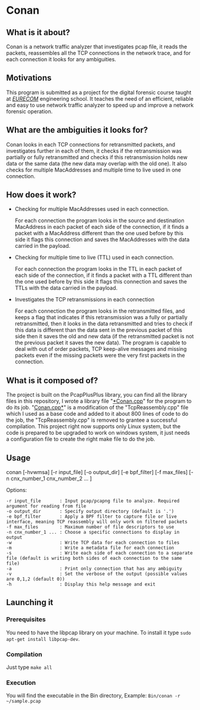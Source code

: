 # Conan

## What is it about?
Conan is a network traffic analyzer that investigates pcap file, it reads the packets, reassembles all the TCP connections in the network trace, and for each connection it looks for any ambiguities.

## Motivations
This program is submitted as a project for the digital forensic course taught at [*EURECOM*](http://www.eurecom.fr/) engineering school. It teaches the need of an efficient, reliable and easy to use network traffic analyzer to speed up and improve a network forensic operation. 

## What are the ambiguities it looks for?
Conan looks in each TCP connections for retransmitted packets, and investigates further in each of them, it checks if the retransmission was partially or fully retransmitted and checks if this retransmission holds new data or the same data (the new data may overlap with the old one). It also checks for multiple MacAddresses and multiple time to live used in one connection. 

## How does it work?
* Checking for multiple MacAddresses used in each connection.
    
    For each connection the program looks in the source and destination MacAddress in each packet of each side of the connection, if it finds a packet with a MacAddress different than the one used before by this side it flags this connection and saves the MacAddresses with the data carried in the payload.
* Checking for multiple time to live (TTL) used in each connection.

    For each connection the program looks in the TTL in each packet of each side of the connection, if it finds a packet with a TTL different than the one used before by this side it flags this connection and saves the TTLs with the data carried in the payload.
* Investigates the TCP retransmissions in each connection

    For each connection the program looks in the retransmitted files, and keeps a flag that indicates if this retransmission was a fully or partially retransmitted, then it looks in the data retransmitted and tries to check if this data is different than the data sent in the previous packet of this side then it saves the old and new data (if the retransmitted packet is not the previous packet it saves the new data).
    The program is capable to deal with out of order packets, TCP keep-alive messages and missing packets even if the missing packets were the very first packets in the connection.

## What is it composed of?
The project is built on the PcapPlusPlus library, you can find all the library files in this repository, I wrote a library file "[*Conan.cpp](https://github.com/MohamadMansouri/conan/blob/master/Packet%2B%2B/src/Conan.cpp)" for the program to do its job. "[Conan.cpp*](https://github.com/MohamadMansouri/conan/blob/master/Packet%2B%2B/src/Conan.cpp)" is a modification of the "TcpReassembly.cpp" file which I used as a base code and added to it about 800 lines of code to do the job, the "TcpReassembly.cpp" is removed to grantee a successful compilation. This project right now supports only Linux system, but the code is prepared to be upgraded to work on windows system, it just needs a configuration file to create the right make file to do the job.   

## Usage

conan [-hvwmsa] [-r input_file] [-o output_dir] [-e bpf_filter] [-f max_files] [-n cnx_number_1 cnx_number_2 ... ]

Options:

    -r input_file       : Input pcap/pcapng file to analyze. Required argument for reading from file
    -o output_dir       : Specify output directory (default is '.')
    -e bpf_filter       : Apply a BPF filter to capture file or live interface, meaning TCP reassembly will only work on filtered packets
    -f max_files        : Maximum number of file descriptors to use
    -n cnx_number_1 ... : Choose a specific connections to display in output 
    -w                  : Write TCP data for each connection to files 
    -m                  : Write a metadata file for each connection
    -s                  : Write each side of each connection to a separate file (default is writing both sides of each connection to the same file)
    -a                  : Print only connection that has any ambiguity
    -v                  : Set the verbose of the output (possible values are 0,1,2 (default 0))
    -h                  : Display this help message and exit

## Launching it

### Prerequisites 
You need to have the libpcap library on your machine. To install it type `sudo apt-get install libpcap-dev`.
### Compilation
Just type `make all`
### Execution
You will find the executable in the Bin directory, Example: `Bin/conan -r ~/sample.pcap`
